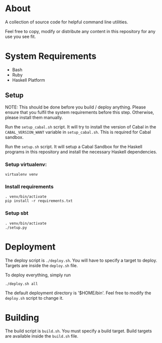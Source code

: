 # About

A collection of source code for helpful command line utilities.

Feel free to copy, modify or distribute any content in this repository
for any use you see fit.

# System Requirements

* Bash
* Ruby
* Haskell Platform

## Setup

NOTE: This should be done before you build / deploy anything.
Please ensure that you fulfil the system requirements before this step.
Otherwise, please install them manually.

Run the `setup_cabal.sh` script. It will try to install the version of
Cabal in the `CABAL_VERSION_WANT` variable in `setup_cabal.sh`.
This is required for Cabal sandbox.

Run the `setup.sh` script. It will setup a Cabal Sandbox for the Haskell
programs in this repository and install the necessary Haskell dependencies.

### Setup virtualenv:

    virtualenv venv

### Install requirements

    . venv/bin/activate
    pip install -r requirements.txt

### Setup sbt

    . venv/bin/activate
    ./setup.py

# Deployment

The deploy script is `./deploy.sh`. You will have to specify a target to deploy.
Targets are inside the `deploy.sh` file.

To deploy everything, simply run

    ./deploy.sh all

The default deployment directory is '$HOME/bin'. Feel free to modify the
`deploy.sh` script to change it.

# Building

The build script is `build.sh`. You must specify a build target. Build targets
are available inside the `build.sh` file.
